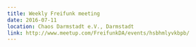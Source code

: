 ```yaml
---
title: Weekly Freifunk meeting
date: 2016-07-11
location: Chaos Darmstadt e.V., Darmstadt
link: http://www.meetup.com/FreifunkDA/events/hsbhmlyvkbpb/
---
```

